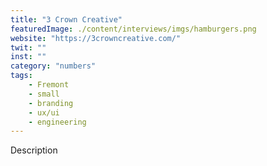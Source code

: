 ```yaml
---
title: "3 Crown Creative"
featuredImage: ./content/interviews/imgs/hamburgers.png
website: "https://3crowncreative.com/"
twit: ""
inst: ""
category: "numbers"
tags:
    - Fremont
    - small
    - branding
    - ux/ui
    - engineering
---
```


Description
